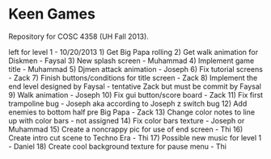 Keen Games
===========
Repository for COSC 4358 (UH Fall 2013). 

left for level 1 - 10/20/2013
	1) Get Big Papa rolling
	2) Get walk animation for Diskmen - Faysal
	3) New splash screen - Muhammad
	4) Implement game title - Muhammad
	5) Djmen attack animation - Joseph
	6) Fix tutorial screens - Zack
	7) Finish buttons/conditions for title screen - Zack
	8) Implement the end level designed by Faysal - tentative Zack but must be commit by Faysal
	9) Walk animation - Joseph
	10) Fix gui button/score board - Zack
	11) Fix first trampoline bug - Joseph aka according to Joseph z switch bug
	12) Add enemies to bottom half pre Big Papa - Zack
	13) Change color notes to line up with color bars - not assigned
	14) Fix color bars texture - Joseph or Muhammad
	15) Create a noncrappy pic for use of end screen - Thi
	16) Create intro cut scene to Techno Era - Thi
	17) Possible new music for level 1 - Daniel
	18) Create cool background texture for pause menu - Thi